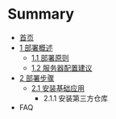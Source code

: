 # Summary

* [首页](README.md)
* [1 部署概述](bu-shu-shuo-ming.md)
  * [1.1 部署原则](bu-shu-shuo-ming/11-bu-shu-yuan-ze.md)
  * [1.2 服务器配置建议](bu-shu-shuo-ming/12-fu-wu-qi-pei-zhi-jian-yi.md)
* [2 部署步骤](2-bu-shu-bu-zou.md)
  * [2.1 安装基础应用](2-bu-shu-bu-zou/21-an-zhuang-ji-chu-ying-yong.md)
    * 2.1.1 安装第三方仓库
* FAQ

